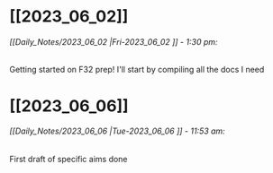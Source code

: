# [[2023_06_02]]
###### [[Daily_Notes/2023_06_02 |Fri-2023_06_02 ]] - 1:30 pm: 
Getting started on F32 prep! I'll start by compiling all the docs I need

# [[2023_06_06]]
###### [[Daily_Notes/2023_06_06 |Tue-2023_06_06 ]] - 11:53 am: 
First draft of specific aims done
